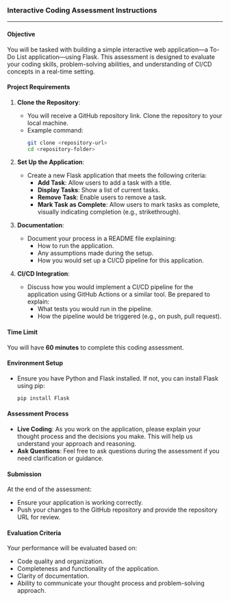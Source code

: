 ### Interactive Coding Assessment Instructions

---

#### **Objective**
You will be tasked with building a simple interactive web application—a To-Do List application—using Flask. This assessment is designed to evaluate your coding skills, problem-solving abilities, and understanding of CI/CD concepts in a real-time setting.

#### **Project Requirements**
1. **Clone the Repository**:
   - You will receive a GitHub repository link. Clone the repository to your local machine.
   - Example command:
     ```bash
     git clone <repository-url>
     cd <repository-folder>
     ```

2. **Set Up the Application**:
   - Create a new Flask application that meets the following criteria:
     - **Add Task**: Allow users to add a task with a title.
     - **Display Tasks**: Show a list of current tasks.
     - **Remove Task**: Enable users to remove a task.
     - **Mark Task as Complete**: Allow users to mark tasks as complete, visually indicating completion (e.g., strikethrough).

3. **Documentation**:
   - Document your process in a README file explaining:
     - How to run the application.
     - Any assumptions made during the setup.
     - How you would set up a CI/CD pipeline for this application.

4. **CI/CD Integration**:
   - Discuss how you would implement a CI/CD pipeline for the application using GitHub Actions or a similar tool. Be prepared to explain:
     - What tests you would run in the pipeline.
     - How the pipeline would be triggered (e.g., on push, pull request).

#### **Time Limit**
You will have **60 minutes** to complete this coding assessment.

#### **Environment Setup**
- Ensure you have Python and Flask installed. If not, you can install Flask using pip:
  ```bash
  pip install Flask
  ```

#### **Assessment Process**
- **Live Coding**: As you work on the application, please explain your thought process and the decisions you make. This will help us understand your approach and reasoning.
- **Ask Questions**: Feel free to ask questions during the assessment if you need clarification or guidance.

#### **Submission**
At the end of the assessment:
- Ensure your application is working correctly.
- Push your changes to the GitHub repository and provide the repository URL for review.

#### **Evaluation Criteria**
Your performance will be evaluated based on:
- Code quality and organization.
- Completeness and functionality of the application.
- Clarity of documentation.
- Ability to communicate your thought process and problem-solving approach.


